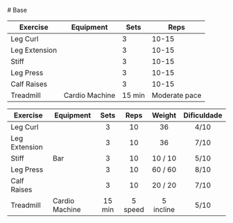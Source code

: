 [](../Meals/Meal.md)[](../Meals/Meal.md)[](../Meals/Meal.md)[](../Meals/Meal.md)[](../Meals/Meal.md)[](../Meals/Meal.md)[](1%20-%20UPPER.md)[](1%20-%20UPPER.md)[](1%20-%20UPPER.md)[](1%20-%20UPPER.md)[](1%20-%20UPPER.md)[](1%20-%20UPPER.md)[](1%20-%20UPPER.md)[](1%20-%20UPPER.md)[](1%20-%20UPPER.md)[](1%20-%20UPPER.md)[](1%20-%20UPPER.md)# Base

| Exercise      | Equipment      | Sets   | Reps          |
| ------------- | -------------- | ------ | ------------- |
| Leg Curl      |                | 3      | 10-15         |
| Leg Extension |                | 3      | 10-15         |
| Stiff         |                | 3      | 10-15         |
| Leg Press     |                | 3      | 10-15         |
| Calf Raises   |                | 3      | 10-15         |
| Treadmill     | Cardio Machine | 15 min | Moderate pace |



| Exercise      | Equipment      |  Sets  |  Reps   |  Weight   | Dificuldade |
| ------------- | -------------- | :----: | :-----: | :-------: | :---------: |
| Leg Curl      |                |   3    |   10    |    36     |    4/10     |
| Leg Extension |                |   3    |   10    |    36     |    7/10     |
| Stiff         | Bar            |   3    |   10    |  10 / 10  |    5/10     |
| Leg Press     |                |   3    |   10    |  60 / 60  |    8/10     |
| Calf Raises   |                |   3    |   10    |  20 / 20  |    7/10     |
| Treadmill     | Cardio Machine | 15 min | 5 speed | 5 incline |    5/10     |
